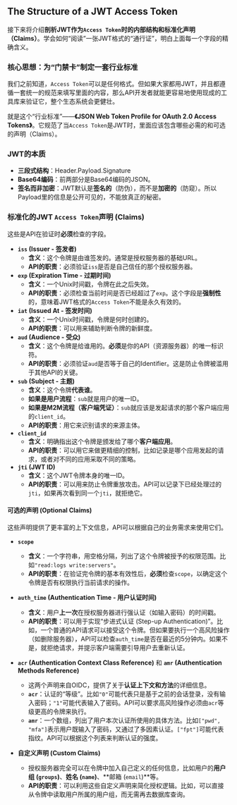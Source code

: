 ## The Structure of a JWT Access Token

接下来将介绍**剖析JWT作为`Access Token`时的内部结构和标准化声明（Claims）**。学会如何“阅读”一张JWT格式的“通行证”，明白上面每一个字段的精确含义。

### 核心思想：为“门禁卡”制定一套行业标准

我们之前知道，`Access Token`可以是任何格式。但如果大家都用JWT，并且都遵循一套统一的规范来填写里面的内容，那么API开发者就能更容易地使用现成的工具库来验证它，整个生态系统会更健壮。

就是这个“行业标准”——**《JSON Web Token Profile for OAuth 2.0 Access Tokens》**。它规范了当`Access Token`是JWT时，里面应该包含哪些必需的和可选的声明（Claims）。

### JWT的本质

- **三段式结构**：Header.Payload.Signature
- **Base64编码**：前两部分是Base64编码的JSON。
- **签名而非加密**：JWT默认是**签名的**（防伪），而不是**加密的**（防窥）。所以Payload里的信息是公开可见的，不能放真正的秘密。

### 标准化的JWT `Access Token`声明 (Claims)

这些是API在验证时**必须**检查的字段。

- **`iss` (Issuer - 签发者)**
  - **含义**：这个令牌是由谁签发的。通常是授权服务器的基础URL。
  - **API的职责**：必须验证`iss`是否是自己信任的那个授权服务器。
- **`exp` (Expiration Time - 过期时间)**
  - **含义**：一个Unix时间戳，令牌在此之后失效。
  - **API的职责**：必须检查当前时间是否已经超过了`exp`。这个字段是**强制性**的，意味着JWT格式的`Access Token`不能是永久有效的。
- **`iat` (Issued At - 签发时间)**
  - **含义**：一个Unix时间戳，令牌是何时创建的。
  - **API的职责**：可以用来辅助判断令牌的新鲜度。
- **`aud` (Audience - 受众)**
  - **含义**：这个令牌是给谁用的。**必须**是你的API（资源服务器）的唯一标识符。
  - **API的职责**：必须验证`aud`是否等于自己的Identifier。这是防止令牌被滥用于其他API的关键。
- **`sub` (Subject - 主题)**
  - **含义**：这个令牌**代表谁**。
  - **如果是用户流程**：`sub`就是用户的唯一ID。
  - **如果是M2M流程（客户端凭证）**：`sub`就应该是发起请求的那个客户端应用的`client_id`。
  - **API的职责**：用它来识别请求的来源主体。
- **`client_id`**
  - **含义**：明确指出这个令牌是颁发给了哪个**客户端应用**。
  - **API的职责**：可以用它来做更精细的控制，比如记录是哪个应用发起的请求，或者对不同的应用采取不同的策略。
- **`jti` (JWT ID)**
  - **含义**：这个JWT令牌本身的唯一ID。
  - **API的职责**：可以用来防止令牌重放攻击。API可以记录下已经处理过的`jti`，如果再次看到同一个`jti`，就拒绝它。

#### 可选的声明 (Optional Claims)

这些声明提供了更丰富的上下文信息，API可以根据自己的业务需求来使用它们。

- **`scope`**
  - **含义**：一个字符串，用空格分隔，列出了这个令牌被授予的权限范围。比如`"read:logs write:servers"`。
  - **API的职责**：在验证完令牌的基本有效性后，**必须**检查`scope`，以确定这个令牌是否有权限执行当前请求的操作。
- **`auth_time` (Authentication Time - 用户认证时间)**
  - **含义**：用户**上一次**在授权服务器进行强认证（如输入密码）的时间戳。
  - **API的职责**：可以用于实现“步进式认证 (Step-up Authentication)”。比如，一个普通的API请求可以接受这个令牌。但如果要执行一个高风险操作（如删除服务器），API可以检查`auth_time`是否在最近的5分钟内。如果不是，就拒绝请求，并提示客户端需要引导用户去重新认证。
- **`acr` (Authentication Context Class Reference)** 和 **`amr` (Authentication Methods Reference)**
  - 这两个声明来自OIDC，提供了关于**认证上下文和方法**的详细信息。
  - **`acr`**：认证的“等级”。比如`"0"`可能代表只是基于之前的会话登录，没有输入密码；`"1"`可能代表输入了密码。API可以要求高风险操作必须由`acr`等级更高的令牌来执行。
  - **`amr`**：一个数组，列出了用户本次认证所使用的具体方法。比如`["pwd", "mfa"]`表示用户既输入了密码，又通过了多因素认证。`["fpt"]`可能代表指纹。API可以根据这个列表来判断认证的强度。

- **自定义声明 (Custom Claims)**
  - 授权服务器完全可以在令牌中加入自己定义的任何信息，比如用户的**用户组 (`groups`)**、**姓名 (`name`)**、**邮箱 (`email`)**等。
  - **API的职责**：可以利用这些自定义声明来简化授权逻辑。比如，可以直接从令牌中读取用户所属的用户组，而无需再去数据库查询。